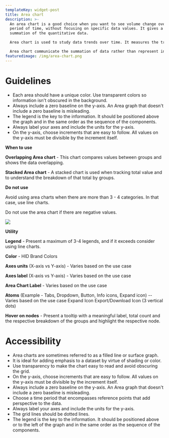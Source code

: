 ```yaml
---
templateKey: widget-post
title: Area chart
description: >-
  An area chart is a good choice when you want to see volume change over a
  period of time, without focusing on specific data values. It gives a sense of
  summation of the quantitative data.

  Area chart is used to study data trends over time. It measures the trend over time by filling the area between the line segment and the x-axis with color.

  Area chart communicate the summation of data rather than represent individual data values.
featuredimage: /img/area-chart.png
---
```

# **Guidelines**

* Each area should have a unique color. Use transparent colors so information isn't obscured in the background.
* Always include a zero baseline on the y-axis. An Area graph that doesn't include a zero baseline is misleading.
* The legend is the key to the information. It should be positioned above the graph and in the same order as the sequence of the components.
* Always label your axes and include the units for the y-axis.
* On the y-axis, choose increments that are easy to follow. All values on the y-axis must be divisible by the increment itself.

**When to use**

**Overlapping Area chart** - This chart compares values between groups and shows the data overlapping.

**Stacked Area chart** - A stacked chart is used when tracking total value and to understand the breakdown of that total by groups.

**Do not use**

Avoid using area charts when there are more than 3 - 4 categories. In that case, use line charts.

Do not use the area chart if there are negative values.

![](/img/area-chart-.png)

**Utility**

**Legend** - Present a maximum of 3-4 legends, and if it exceeds consider using line charts.

**Color** - HID Brand Colors

**Axes units** (X-axis vs Y-axis) - Varies based on the use case

**Axes label** (X-axis vs Y-axis) - Varies based on the use case

**Area Chart Label** - Varies based on the use case

**Atoms** (Example - Tabs, Dropdown, Button, Info icons, Expand icon) -- Varies based on the use case Expand Icon Export/Download Icon (3 vertical dots)

**Hover on nodes** - Present a tooltip with a meaningful label, total count and the respective breakdown of the groups and highlight the respective node.

# **Accessibility**

* Area charts are sometimes referred to as a filled line or surface graph.
* It is ideal for adding emphasis to a dataset by virtue of shading or color.
* Use transparency to make the chart easy to read and avoid obscuring the grid.
* On the y-axis, choose increments that are easy to follow. All values on the y-axis must be divisible by the increment itself.
* Always include a zero baseline on the y-axis. An Area graph that doesn't include a zero baseline is misleading.
* Choose a time period that encompasses reference points that add perspective to the data.
* Always label your axes and include the units for the y-axis.
* The grid lines should be dotted lines.
* The legend is the key to the information. It should be positioned above or to the left of the graph and in the same order as the sequence of the components.